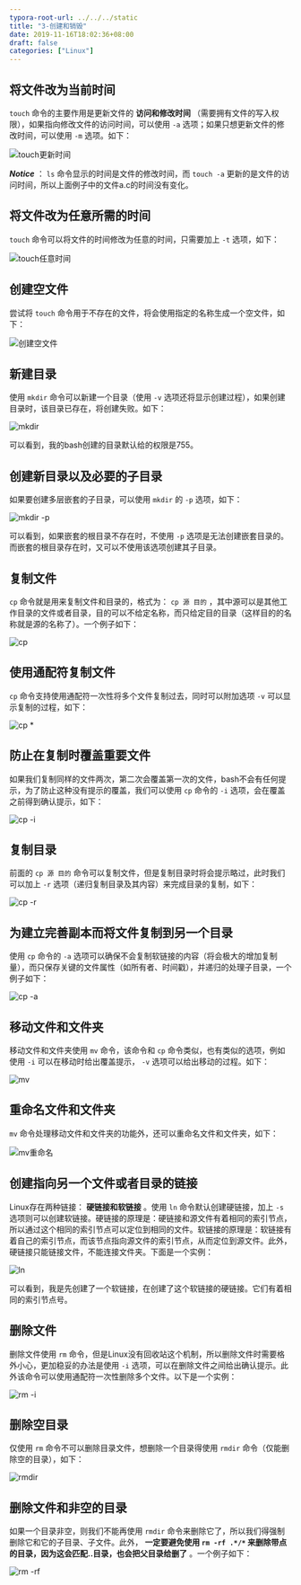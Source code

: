 ```yaml
---
typora-root-url: ../../../static
title: "3-创建和销毁"
date: 2019-11-16T18:02:36+08:00
draft: false
categories: ["Linux"]
---
```


## 将文件改为当前时间
 `touch` 命令的主要作用是更新文件的 **访问和修改时间** （需要拥有文件的写入权限），如果指向修改文件的访问时间，可以使用 `-a` 选项；如果只想更新文件的修改时间，可以使用 	`-m` 选项。如下：

![touch更新时间][p0]

***Notice*** ： `ls` 命令显示的时间是文件的修改时间，而 `touch -a` 更新的是文件的访问时间，所以上面例子中的文件a.c的时间没有变化。

## 将文件改为任意所需的时间
 `touch` 命令可以将文件的时间修改为任意的时间，只需要加上 `-t` 选项，如下：

![touch任意时间][p1]

## 创建空文件
尝试将 `touch` 命令用于不存在的文件，将会使用指定的名称生成一个空文件，如下：

![创建空文件][p2]

## 新建目录
使用 `mkdir` 命令可以新建一个目录（使用 `-v` 选项还将显示创建过程），如果创建目录时，该目录已存在，将创建失败。如下：

![mkdir][p3]

可以看到，我的bash创建的目录默认给的权限是755。

## 创建新目录以及必要的子目录
如果要创建多层嵌套的子目录，可以使用 `mkdir` 的 `-p` 选项，如下：

![mkdir -p][p4]

可以看到，如果嵌套的根目录不存在时，不使用 `-p` 选项是无法创建嵌套目录的。而嵌套的根目录存在时，又可以不使用该选项创建其子目录。

## 复制文件
 `cp` 命令就是用来复制文件和目录的，格式为： `cp 源 目的` ，其中源可以是其他工作目录的文件或者目录，目的可以不给定名称，而只给定目的目录（这样目的的名称就是源的名称了）。一个例子如下：

![cp][p5]

## 使用通配符复制文件
 `cp` 命令支持使用通配符一次性将多个文件复制过去，同时可以附加选项 `-v` 可以显示复制的过程，如下：

![cp *][p6]

## 防止在复制时覆盖重要文件
如果我们复制同样的文件两次，第二次会覆盖第一次的文件，bash不会有任何提示，为了防止这种没有提示的覆盖，我们可以使用 `cp` 命令的 `-i` 选项，会在覆盖之前得到确认提示，如下：

![cp -i][p7]

## 复制目录
前面的 `cp 源 目的` 命令可以复制文件，但是复制目录时将会提示略过，此时我们可以加上 `-r` 选项（递归复制目录及其内容）来完成目录的复制，如下：

![cp -r][p8]

## 为建立完善副本而将文件复制到另一个目录
使用 `cp` 命令的 `-a` 选项可以确保不会复制软链接的内容（将会极大的增加复制量），而只保存关键的文件属性（如所有者、时间戳），并递归的处理子目录，一个例子如下：

![cp -a][p9]

## 移动文件和文件夹
移动文件和文件夹使用 `mv` 命令，该命令和 `cp` 命令类似，也有类似的选项，例如使用 `-i` 可以在移动时给出覆盖提示， `-v` 选项可以给出移动的过程。如下：

![mv][p10]

## 重命名文件和文件夹
 `mv` 命令处理移动文件和文件夹的功能外，还可以重命名文件和文件夹，如下：

![mv重命名][p11]

## 创建指向另一个文件或者目录的链接
Linux存在两种链接： **硬链接和软链接** 。使用 `ln` 命令默认创建硬链接，加上 `-s` 选项则可以创建软链接。硬链接的原理是：硬链接和源文件有着相同的索引节点，所以通过这个相同的索引节点可以定位到相同的文件。软链接的原理是：软链接有着自己的索引节点，而该节点指向源文件的索引节点，从而定位到源文件。此外，硬链接只能链接文件，不能连接文件夹。下面是一个实例：

![ln][p12]

可以看到，我是先创建了一个软链接，在创建了这个软链接的硬链接。它们有着相同的索引节点号。

## 删除文件
删除文件使用 `rm` 命令，但是Linux没有回收站这个机制，所以删除文件时需要格外小心，更加稳妥的办法是使用 `-i` 选项，可以在删除文件之间给出确认提示。此外该命令可以使用通配符一次性删除多个文件。以下是一个实例：

![rm -i][p13]

## 删除空目录
仅使用 `rm` 命令不可以删除目录文件，想删除一个目录得使用 `rmdir` 命令（仅能删除空的目录），如下：

![rmdir][p14]

## 删除文件和非空的目录
如果一个目录非空，则我们不能再使用 `rmdir` 命令来删除它了，所以我们得强制删除它和它的子目录、子文件。此外， **一定要避免使用 `rm -rf .*/*` 来删除带点的目录，因为这会匹配..目录，也会把父目录给删了** 。一个例子如下：

![rm -rf][p15]







[p0]:/media/20191116-1.png
[p1]:/media/20191116-2.png
[p2]:/media/20191116-3.png
[p3]:/media/20191116-4.png
[p4]:/media/20191116-5.png
[p5]:/media/20191116-6.png
[p6]:/media/20191116-7.png
[p7]:/media/20191116-8.png
[p8]:/media/20191116-9.png
[p9]:/media/20191116-10.png
[p10]:/media/20191116-11.png
[p11]:/media/20191116-12.png
[p12]:/media/20191116-13.png
[p13]:/media/20191116-14.png
[p14]:/media/20191116-15.png
[p15]:/media/20191116-16.png